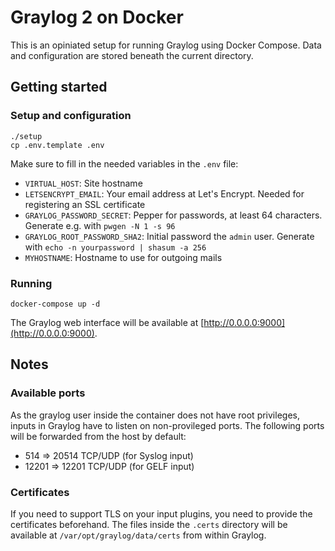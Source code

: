 # Graylog 2 on Docker

This is an opiniated setup for running Graylog using Docker Compose. Data and configuration are stored beneath the current directory.

## Getting started

### Setup and configuration

    ./setup
    cp .env.template .env

Make sure to fill in the needed variables in the `.env` file:

* `VIRTUAL_HOST`: Site hostname
* `LETSENCRYPT_EMAIL`: Your email address at Let's Encrypt. Needed for registering an SSL certificate
* `GRAYLOG_PASSWORD_SECRET`: Pepper for passwords, at least 64 characters. Generate e.g. with `pwgen -N 1 -s 96`
* `GRAYLOG_ROOT_PASSWORD_SHA2`: Initial password the `admin` user. Generate with `echo -n yourpassword | shasum -a 256`
* `MYHOSTNAME`: Hostname to use for outgoing mails


### Running

    docker-compose up -d

The Graylog web interface will be available at [http://0.0.0.0:9000](http://0.0.0.0:9000).

## Notes

### Available ports

As the graylog user inside the container does not have root privileges, inputs in Graylog have to listen on non-provileged ports. The following ports will be forwarded from the host by default:

* 514 => 20514 TCP/UDP (for Syslog input)
* 12201 => 12201 TCP/UDP (for GELF input)

### Certificates ###

If you need to support TLS on your input plugins, you need to provide the certificates beforehand. The files inside the `.certs` directory will be available at `/var/opt/graylog/data/certs` from within Graylog.
